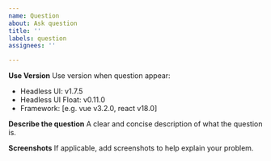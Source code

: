 ```yaml
---
name: Question
about: Ask question
title: ''
labels: question
assignees: ''

---
```


**Use Version**
Use version when question appear:
 - Headless UI: v1.7.5
 - Headless UI Float: v0.11.0
 - Framework: [e.g. vue v3.2.0, react v18.0]

**Describe the question**
A clear and concise description of what the question is.

**Screenshots**
If applicable, add screenshots to help explain your problem.
